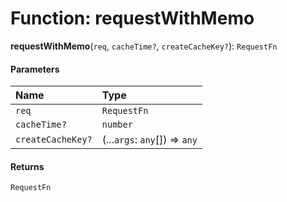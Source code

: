 # Function: requestWithMemo

**requestWithMemo**(`req`, `cacheTime?`, `createCacheKey?`): `RequestFn`

#### Parameters

| Name | Type |
| :------ | :------ |
| `req` | `RequestFn` |
| `cacheTime?` | `number` |
| `createCacheKey?` | (...`args`: `any`\[]) => `any` |

#### Returns

`RequestFn`
